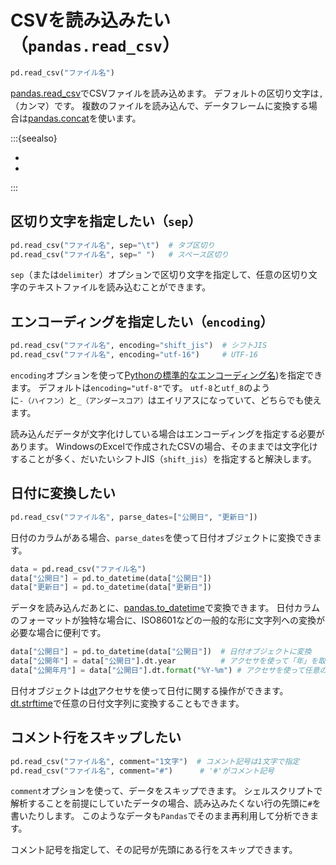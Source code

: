 # CSVを読み込みたい（``pandas.read_csv``）

```python
pd.read_csv("ファイル名")
```

[pandas.read_csv](https://pandas.pydata.org/pandas-docs/stable/reference/api/pandas.read_csv.html)でCSVファイルを読み込めます。
デフォルトの区切り文字は``,``（カンマ）です。
複数のファイルを読み込んで、データフレームに変換する場合は[pandas.concat](./pandas-concat.md)を使います。

:::{seealso}

- [](./pandas-to_csv.md)
- [](./pandas-to_json.md)

:::

## 区切り文字を指定したい（``sep``）

```python
pd.read_csv("ファイル名", sep="\t")  # タブ区切り
pd.read_csv("ファイル名", sep=" ")   # スペース区切り
```

``sep``（または``delimiter``）オプションで区切り文字を指定して、任意の区切り文字のテキストファイルを読み込むことができます。

## エンコーディングを指定したい（``encoding``）

```python
pd.read_csv("ファイル名", encoding="shift_jis")  # シフトJIS
pd.read_csv("ファイル名", encoding="utf-16")     # UTF-16
```

``encoding``オプションを使って[Pythonの標準的なエンコーディング名](https://docs.python.org/3/library/codecs.html#standard-encodings))を指定できます。
デフォルトは``encoding="utf-8"``です。
``utf-8``と``utf_8``のように``-（ハイフン）``と``_（アンダースコア）``はエイリアスになっていて、どちらでも使えます。

読み込んだデータが文字化けしている場合はエンコーディングを指定する必要があります。
WindowsのExcelで作成されたCSVの場合、そのままでは文字化けすることが多く、だいたいシフトJIS（``shift_jis``）を指定すると解決します。

## 日付に変換したい

```python
pd.read_csv("ファイル名", parse_dates=["公開日", "更新日"])
```

日付のカラムがある場合、``parse_dates``を使って日付オブジェクトに変換できます。

```python
data = pd.read_csv("ファイル名")
data["公開日"] = pd.to_datetime(data["公開日"])
data["更新日"] = pd.to_datetime(data["更新日"])
```

データを読み込んだあとに、[pandas.to_datetime](https://pandas.pydata.org/pandas-docs/stable/reference/api/pandas.to_datetime.html)で変換できます。
日付カラムのフォーマットが独特な場合に、ISO8601などの一般的な形に文字列への変換が必要な場合に便利です。

```python
data["公開日"] = pd.to_datetime(data["公開日"])  # 日付オブジェクトに変換
data["公開年"] = data["公開日"].dt.year          # アクセサを使って「年」を取得
data["公開年月"] = data["公開日"].dt.format("%Y-%m") # アクセサを使って任意の文字列に変換
```

日付オブジェクトは[dt](https://pandas.pydata.org/pandas-docs/stable/reference/series.html#api-series-dt)アクセサを使って日付に関する操作ができます。
[dt.strftime](https://pandas.pydata.org/pandas-docs/stable/reference/api/pandas.Series.dt.strftime.html)で任意の日付文字列に変換することもできます。

## コメント行をスキップしたい

```python
pd.read_csv("ファイル名", comment="1文字")  # コメント記号は1文字で指定
pd.read_csv("ファイル名", comment="#")      # '#'がコメント記号
```

``comment``オプションを使って、データをスキップできます。
シェルスクリプトで解析することを前提にしていたデータの場合、読み込みたくない行の先頭に``#``を書いたりします。
このようなデータも``Pandas``でそのまま再利用して分析できます。

コメント記号を指定して、その記号が先頭にある行をスキップできます。
